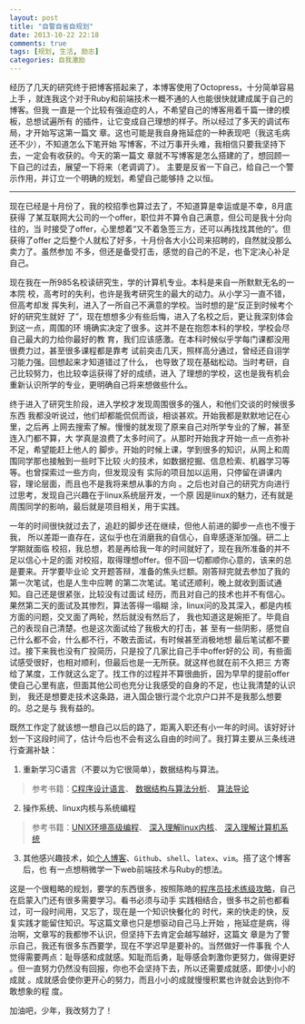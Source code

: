 ```yaml
---
layout: post
title: "自警自省自规划"
date: 2013-10-22 22:18
comments: true
tags: [规划, 生活, 励志]
categories: 自我激励
---
```

经历了几天的研究终于把博客搭起来了，本博客使用了Octopress，十分简单容易上手
，就连我这个对于Ruby和前端技术一概不通的人也能很快就建成属于自己的博客。但我
一直是一个比较有强迫症的人，不希望自己的博客用着千篇一律的模板，总想试遍所有
的插件，让它变成自己理想的样子。所以经过了多天的调试布局，才开始写这第一篇文
章。这也可能是我自身拖延症的一种表现吧（我这毛病还不少），不知道怎么下笔开始
写博客，不过万事开头难，我相信只要我坚持下去，一定会有收获的。今天的第一篇文
章就不写博客是怎么搭建的了，想回顾一下自己的过去，展望一下将来（老调调了）。
主要是反省一下自己，给自己一个警示作用，并订立一个明确的规划，希望自己能够持
之以恒。
<!-- more -->
***
现在已经是十月份了，我的校招季也算过去了，不知道算是幸运或是不幸，8月底获得
了某互联网大公司的一个offer，职位并不算令自己满意，但公司是我十分向往的，当
时接受了offer，心里想着“又不着急签三方，还可以再找找其他的”。但获得了offer
之后整个人就松了好多，十月份各大小公司来招聘的，自然就没那么卖力了。虽然参加
不多，但还是备受打击，感觉的自己的不足，也下定决心补足自己。

现在我在一所985名校读研究生，学的计算机专业。本科是来自一所默默无名的一本院
校，高考时的失利，也许是我考研究生的最大的动力。从小学习一直不错，但高考却发
挥失利，进入了一所自己不满意的学校。当时想的是“反正到时候考个好的研究生就好
了”，现在想想多少有些后悔，进入了名校之后，更让我深刻体会到这一点，周围的环
境确实决定了很多。这并不是在抱怨本科的学校，学校会尽自己最大的力给你最好的教
育，我们应该感激。在本科时候似乎学每门课都没用很费力过，甚至很多课程都是靠考
试前突击几天，照样高分通过，曾经还自诩学习能力强。回想起来才知道错过了什么，
也导致了现在基础松动。当时考研，自己比较努力，也比较幸运获得了好的成绩，进入
了理想的学校，这也是我有机会重新认识所学的专业，更明确自己将来想做些什么。

终于进入了研究生阶段，进入学校才发现周围很多的强人，和他们交谈的时候很多东西
我都没听说过，他们却都能侃侃而谈，相谈甚欢。开始我都是默默地记在心里，之后再
上网去搜索了解。慢慢的就发现了原来自己对所学专业的了解，甚至连入门都不算，大
学真是浪费了太多时间了。从那时开始我才开始一点一点弥补不足，希望能赶上他人的
脚步。开始的时候上课，学到很多的知识，从网上和周围同学那也接触到一些时下比较
火的技术，如数据挖掘、信息检索、机器学习等等。也曾探索过一些方向，但发现没有
实际的项目加以运用，只停留在讲课内容，理论层面，而且也不是我将来想从事的方向
。之后也对自己的研究方向进行过思考，发现自己兴趣在于linux系统层开发，一个原
因是linux的魅力，还有就是周围同学的影响，最后就是项目相关，用于实践。

一年的时间很快就过去了，追赶的脚步还在继续，但他人前进的脚步一点也不慢于我，
所以差距一直存在，这似乎也在消磨我的自信心，自卑感逐渐加强。研二上学期就面临
校招，我总想，若是再给我一年的时间就好了，现在我所准备的并不足以信心十足的面
对校招，取得理想offer。但不回一切都顺你心意的，该来的总是要来。开学要毕业论
文开题答辩，准备的焦头烂额。刚答辩完就去参加了我的第一次笔试，也是人生中应聘
的第二次笔试。笔试还顺利，晚上就收到面试通知。自己还是很紧张，比较没有过面试
经历，而且对自己的技术也并不有信心。果然第二天的面试及其惨烈，算法答得一塌糊
涂，linux问的及其深入，都是内核方面的问题，交叉面了两轮，然后就没有然后了，
我也知道这是婉拒了。毕竟自己的表现自己清楚。也是这次面试给了我极大的打击，甚
至有一些阴影，感觉自己什么都不会，什么都不行，不敢去面试，有时候甚至消极地想
最后笔试都不要过。接下来我也没有广投简历，只是投了几家比自己手中offer好的公
司，有些面试感受很好，也相对顺利，但最后也是一无所获。就这样也就在前不久把三
方寄给了某度，工作就这么定了。找工作的过程并不算很曲折，因为早早的提前offer
使自己心里有底，但面其他公司也充分让我感受的自身的不足，也让我清楚的认识到，
我还是想要走技术这条路，进入国企银行混个北京户口并不是我那么想要的。总之是与
我有益的。

既然工作定了就该想一想自己以后的路了，距离入职还有小一年的时间。该好好计划一下这段时间了，估计今后也不会有这么自由的时间了。我打算主要从三条线进行查漏补缺：

1. 重新学习C语言（不要以为它很简单），数据结构与算法。
> 参考书籍：[C程序设计语言](http://www.amazon.cn/C%E7%A8%8B%E5%BA%8F%E8%AE%BE%E8%AE%A1%E8%AF%AD%E8%A8%80-%E5%85%8B%E5%B0%BC%E6%B1%89/dp/B0011425T8/ref=sr_1_1?ie=UTF8&qid=1382437254&sr=8-1&keywords=C%E7%A8%8B%E5%BA%8F%E8%AE%BE%E8%AE%A1%E8%AF%AD%E8%A8%80)、
[数据结构与算法分析](http://www.amazon.cn/%E6%95%B0%E6%8D%AE%E7%BB%93%E6%9E%84%E4%B8%8E%E7%AE%97%E6%B3%95%E5%88%86%E6%9E%90-C%E8%AF%AD%E8%A8%80%E6%8F%8F%E8%BF%B0-%E7%BB%B4%E6%96%AF/dp/B002WC7NGS/ref=sr_1_1?ie=UTF8&qid=1382437316&sr=8-1&keywords=%E6%95%B0%E6%8D%AE%E7%BB%93%E6%9E%84%E4%B8%8E%E7%AE%97%E6%B3%95%E5%88%86%E6%9E%90)、
[算法导论](http://www.amazon.cn/%E7%AE%97%E6%B3%95%E5%AF%BC%E8%AE%BA-Thomas-H-Cormen/dp/B00AK7BYJY/ref=sr_1_1?ie=UTF8&qid=1382437342&sr=8-1&keywords=%E7%AE%97%E6%B3%95%E5%AF%BC%E8%AE%BA)
2. 操作系统、linux内核与系统编程
> 参考书籍：[UNIX环境高级编程](http://www.amazon.cn/UNIX%E7%8E%AF%E5%A2%83%E9%AB%98%E7%BA%A7%E7%BC%96%E7%A8%8B-%E5%8F%B2%E8%92%82%E6%96%87%E6%96%AF/dp/B00114GRG0/ref=sr_1_1?ie=UTF8&qid=1382437399&sr=8-1&keywords=UNIX%E7%8E%AF%E5%A2%83%E9%AB%98%E7%BA%A7%E7%BC%96%E7%A8%8B)、
[深入理解linux内核](http://www.amazon.cn/%E6%B7%B1%E5%85%A5%E7%90%86%E8%A7%A3LINUX%E5%86%85%E6%A0%B8-%E5%8D%9A%E9%9F%A6/dp/B0011F5RYM/ref=sr_1_1?ie=UTF8&qid=1382437438&sr=8-1&keywords=%E6%B7%B1%E5%85%A5%E7%90%86%E8%A7%A3linux%E5%86%85%E6%A0%B8)、
[深入理解计算机系统](http://www.amazon.cn/%E8%AE%A1%E7%AE%97%E6%9C%BA%E7%A7%91%E5%AD%A6%E4%B8%9B%E4%B9%A6-%E6%B7%B1%E5%85%A5%E7%90%86%E8%A7%A3%E8%AE%A1%E7%AE%97%E6%9C%BA%E7%B3%BB%E7%BB%9F-%E5%B8%83%E8%8E%B1%E6%81%A9%E7%89%B9/dp/B004BJ18KM/ref=sr_1_1?ie=UTF8&qid=1382437465&sr=8-1&keywords=%E6%B7%B1%E5%85%A5%E7%90%86%E8%A7%A3%E8%AE%A1%E7%AE%97%E6%9C%BA%E7%B3%BB%E7%BB%9F)
3. 其他感兴趣技术，如[个人博客](http://812lcl.github.io/)、`Github`、`shell`、`latex`、`vim`。搭了这个博客后，也
有一点想稍微学一下web前端技术与Ruby的想法。

这是一个很粗略的规划，要学的东西很多，按照陈皓的[程序员技术练级攻略](http://coolshell.cn/articles/4990.html)，自己在启蒙入门还有很多需要学习。看书必须与动手
实践相结合，很多书之前也都看过，可一段时间用，又忘了，现在是一个知识快餐化的
时代，来的快走的快，反复实践才能留住知识。写这篇文章也只是想驱动自己马上开始
，拖延症是病，得治啊，文章写的我都惨不认识，但坚持下去肯定会越写越好，这篇文
章是为了警示自己，我还有很多东西要学，现在不学迟早是要补的。当然做好一件事我
个人觉得需要两点：耻辱感和成就感。知耻而后勇，耻辱感会刺激你更努力，做得更好
。但一直努力仍然没有回报，你也不会坚持下去，所以还需要成就感，即使小小的成就
。成就感会使你更开心的努力，而且小小的成就慢慢积累也许就会达到你不敢想象的程
度。

加油吧，少年，我改努力了！

